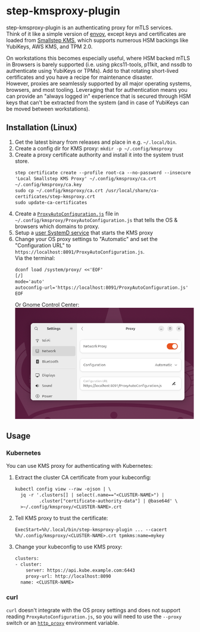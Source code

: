 # step-kmsproxy-plugin

step-kmsproxy-plugin is an authenticating proxy for mTLS services.  
Think of it like a simple version of [envoy](https://github.com/envoyproxy/envoy),
except keys and certificates are loaded from [Smallstep KMS](https://github.com/smallstep/step-kms-plugin),
which supports numerous HSM backings like YubiKeys, AWS KMS, and TPM 2.0.

On workstations this becomes especially useful, where HSM backed mTLS in
Browsers is barely supported (i.e. using pkcs11-tools, p11kit, and nssdb to
authenticate using YubiKeys or TPMs). Add to that rotating short-lived
certificates and you have a recipe for maintenance disaster.  
However, proxies are seamlessly supported by all major operating systems,
browsers, and most tooling. Leveraging that for authentication means you can
provide an "always logged in" experience that is secured through HSM keys that
can't be extracted from the system (and in case of YubiKeys can be moved between
workstations).

## Installation (Linux)

1. Get the latest binary from releases and place in e.g. `~/.local/bin`.
1. Create a config dir for KMS proxy: `mkdir -p ~/.config/kmsproxy`
1. Create a proxy certificate authority and install it into the system trust store.
   ```
   step certificate create --profile root-ca --no-password --insecure 'Local Smallstep KMS Proxy' ~/.config/kmsproxy/ca.crt ~/.config/kmsproxy/ca.key
   sudo cp ~/.config/kmsproxy/ca.crt /usr/local/share/ca-certificates/step-kmsproxy.crt
   sudo update-ca-certificates
   ```
1. Create a [`ProxyAutoConfiguration.js`](examples/ProxyAutoConfiguration.js)
   file in `~/.config/kmsproxy/ProxyAutoConfiguration.js` that tells the OS &
   browsers which domains to proxy.
1. Setup a [user SystemD service](examples/kmsproxy.service) that starts the KMS proxy
1. Change your OS proxy settings to "Automatic" and set the "Configuration URL"
   to `https://localhost:8091/ProxyAutoConfiguration.js`.  
   Via the terminal:
   ```
   dconf load /system/proxy/ <<'EOF'
   [/]
   mode='auto'
   autoconfig-url='https://localhost:8091/ProxyAutoConfiguration.js'
   EOF
   ```
   Or Gnome Control Center:  
   ![[Proxy configuration in Ubuntu]](examples/ubuntu-proxy-settings.png?raw=true)

## Usage

### Kubernetes

You can use KMS proxy for authenticating with Kubernetes:

1. Extract the cluster CA certificate from your kubeconfig:
   ```
   kubectl config view --raw -ojson | \
     jq -r '.clusters[] | select(.name=="<CLUSTER-NAME>") |
            .cluster["certificate-authority-data"] | @base64d' \
     >~/.config/kmsproxy/<CLUSTER-NAME>.crt
   ```
1. Tell KMS proxy to trust the certificate:
   ```
   ExecStart=%h/.local/bin/step-kmsproxy-plugin ... --cacert %h/.config/kmsproxy/<CLUSTER-NAME>.crt tpmkms:name=mykey
   ```
1. Change your kubeconfig to use KMS proxy:
   ```
   clusters:
   - cluster:
       server: https://api.kube.example.com:6443
       proxy-url: http://localhost:8090
     name: <CLUSTER-NAME>
   ```

### curl

`curl` doesn't integrate with the OS proxy settings and does not support reading
`ProxyAutoConfiguration.js`, so you will need to use the `--proxy` switch or an
[`http_proxy`](https://everything.curl.dev/usingcurl/proxies/env.html)
environment variable.
